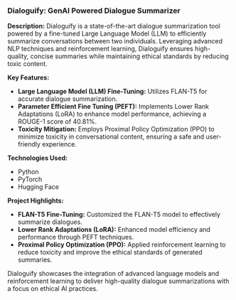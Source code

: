 ### Dialoguify: GenAI Powered Dialogue Summarizer

**Description:**
Dialoguify is a state-of-the-art dialogue summarization tool powered by a fine-tuned Large Language Model (LLM) to efficiently summarize conversations between two individuals. Leveraging advanced NLP techniques and reinforcement learning, Dialoguify ensures high-quality, concise summaries while maintaining ethical standards by reducing toxic content.

**Key Features:**
- **Large Language Model (LLM) Fine-Tuning:** Utilizes FLAN-T5 for accurate dialogue summarization.
- **Parameter Efficient Fine Tuning (PEFT):** Implements Lower Rank Adaptations (LoRA) to enhance model performance, achieving a ROUGE-1 score of 40.81%.
- **Toxicity Mitigation:** Employs Proximal Policy Optimization (PPO) to minimize toxicity in conversational content, ensuring a safe and user-friendly experience.

**Technologies Used:**
- Python
- PyTorch
- Hugging Face

**Project Highlights:**
- **FLAN-T5 Fine-Tuning:** Customized the FLAN-T5 model to effectively summarize dialogues.
- **Lower Rank Adaptations (LoRA):** Enhanced model efficiency and performance through PEFT techniques.
- **Proximal Policy Optimization (PPO):** Applied reinforcement learning to reduce toxicity and improve the ethical standards of generated summaries.

Dialoguify showcases the integration of advanced language models and reinforcement learning to deliver high-quality dialogue summarizations with a focus on ethical AI practices.
